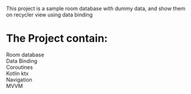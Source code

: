 This project is a sample room database with dummy data, and show them on recycler view using data binding <br />

# The Project contain:
Room database <br />
Data Binding <br />
Coroutines <br />
Kotlin ktx <br />
Navigation <br />
MVVM <br />
